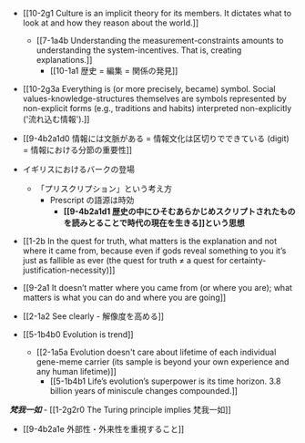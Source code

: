 - [[10-2g1 Culture is an implicit theory for its members. It dictates what to look at and how they reason about the world.]]
	- [[7-1a4b Understanding the measurement-constraints amounts to understanding the system-incentives. That is, creating explanations.]]
		- [[10-1a1 歴史 = 編集 = 関係の発見]]
- [[10-2g3a Everything is (or more precisely, became) symbol. Social values-knowledge-structures themselves are symbols represented by non-explicit forms (e.g., traditions and habits) interpreted non-explicitly ('流れ込む情報').]]

- [[9-4b2a1d0 情報には文脈がある = 情報文化は区切りでできている (digit) = 情報における分節の重要性]]
- イギリスにおけるバークの登場
	- 「プリスクリプション」という考え方
		- Prescript の語源は時効
			- **[[9-4b2a1d1 歴史の中にひそむあらかじめスクリプトされたものを読みとることで時代の現在を生きる]]という思想**

- [[1-2b In the quest for truth, what matters is the explanation and not where it came from, because even if gods reveal something to you it’s just as fallible as ever (the quest for truth ≠ a quest for certainty-justification-necessity)]]
- [[9-2a1 It doesn’t matter where you came from (or where you are); what matters is what you can do and where you are going]]

- [[2-1a2 See clearly - 解像度を高める]]

- [[5-1b4b0 Evolution is trend]]
	- [[2-1a5a Evolution doesn't care about lifetime of each individual gene-meme carrier (its sample is beyond your own experience and any human lifetime)]]
		- [[5-1b4b1 Life’s evolution’s superpower is its time horizon. 3.8 billion years of miniscule changes compounded.]]

***梵我一如*** 
	- [[1-2g2r0 The Turing principle implies 梵我一如]]

- [[9-4b2a1e 外部性・外来性を重視すること]]
